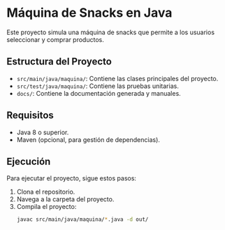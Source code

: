 # Máquina de Snacks en Java

Este proyecto simula una máquina de snacks que permite a los usuarios seleccionar y comprar productos.

## Estructura del Proyecto

- `src/main/java/maquina/`: Contiene las clases principales del proyecto.
- `src/test/java/maquina/`: Contiene las pruebas unitarias.
- `docs/`: Contiene la documentación generada y manuales.

## Requisitos

- Java 8 o superior.
- Maven (opcional, para gestión de dependencias).

## Ejecución

Para ejecutar el proyecto, sigue estos pasos:

1. Clona el repositorio.
2. Navega a la carpeta del proyecto.
3. Compila el proyecto:
   ```bash
   javac src/main/java/maquina/*.java -d out/
